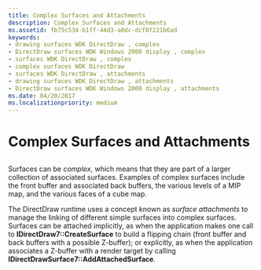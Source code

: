 ```yaml
---
title: Complex Surfaces and Attachments
description: Complex Surfaces and Attachments
ms.assetid: fb75c534-b1ff-44d3-a8dc-dcf0f221b6ad
keywords:
- drawing surfaces WDK DirectDraw , complex
- DirectDraw surfaces WDK Windows 2000 display , complex
- surfaces WDK DirectDraw , complex
- complex surfaces WDK DirectDraw
- surfaces WDK DirectDraw , attachments
- drawing surfaces WDK DirectDraw , attachments
- DirectDraw surfaces WDK Windows 2000 display , attachments
ms.date: 04/20/2017
ms.localizationpriority: medium
---
```


# Complex Surfaces and Attachments


## <span id="ddk_complex_surfaces_and_attachments_gg"></span><span id="DDK_COMPLEX_SURFACES_AND_ATTACHMENTS_GG"></span>


Surfaces can be *complex*, which means that they are part of a larger collection of associated surfaces. Examples of complex surfaces include the front buffer and associated back buffers, the various levels of a MIP map, and the various faces of a cube map.

The DirectDraw runtime uses a concept known as *surface attachments* to manage the linking of different simple surfaces into complex surfaces. Surfaces can be attached implicitly, as when the application makes one call to **IDirectDraw7::CreateSurface** to build a flipping chain (front buffer and back buffers with a possible Z-buffer); or explicitly, as when the application associates a Z-buffer with a render target by calling **IDirectDrawSurface7::AddAttachedSurface**.

 

 





